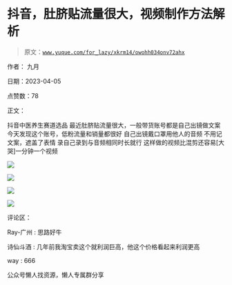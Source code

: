 # 抖音，肚脐贴流量很大，视频制作方法解析

> 原文：[`www.yuque.com/for_lazy/xkrm14/owohh034onv72ahx`](https://www.yuque.com/for_lazy/xkrm14/owohh034onv72ahx)



作者： 九月



日期：2023-04-05



点赞数：78



正文：



抖音中医养生赛道选品 最近肚脐贴流量很大，一般带货账号都是自己出镜做文案 今天发现这个账号，低粉流量和销量都很好 自己出镜戴口罩用他人的音频 不用记文案，遮盖了表情 录自己录到与音频相同时长就行 这样做的视频比混剪还容易[大哭]一分钟一个视频



![](img/98a5b9ed734ec0084d5302357642d25a.png)  

![](img/b7b8bd002bad31f5210b03dbf872df60.png)  

![](img/ba6c0c782b96923795905a4d024d88c1.png)  

![](img/bfe49ffc53e70a410a2be21f4d805b69.png)  

评论区：



Ray-广州 : 思路好牛



诗仙斗酒 : 几年前我淘宝卖这个就利润巨高，他这个价格看起来利润更高



way : 666



公众号懒人找资源，懒人专属群分享


